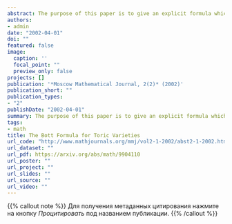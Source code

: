 ```yaml
---
abstract: The purpose of this paper is to give an explicit formula which allows one to compute the dimension of the cohomology groups of the sheaf $\Omega_{\mathbb{P}}^p(D)= \Omega_{\mathbb{P}}^p\otimes {\mathcal{O}_\mathbb{P}}(D)$ of $p$-th differential forms Zariski twisted by an ample invertible sheaf on a complete simplicial toric variety. The formula involves some combinatorial sums of integer points over all faces of the support polytope for ${\mathcal{O}_\mathbb{P}}(D)$. Comparison of two versions of the Bott formula gives some elegant corollaries in the combinatorics of simple polytopes. Also, we obtain a generalization of the reciprocity law. Some applications of the Bott formula are discussed.
authors:
- admin
date: "2002-04-01"
doi: ""
featured: false
image:
  caption: ''
  focal_point: ""
  preview_only: false
projects: []
publication: '*Moscow Mathematical Journal, 2(2)* (2002)'
publication_short: ""
publication_types:
- "2"
publishDate: "2002-04-01"
summary: The purpose of this paper is to give an explicit formula which allows one to compute the dimension of the cohomology groups of the sheaf $\Omega_{\mathbb{P}}^p(D)= \Omega_{\mathbb{P}}^p\otimes {\mathcal{O}_\mathbb{P}}(D)$ of $p$-th differential forms Zariski twisted by an ample invertible sheaf on a complete simplicial toric variety. The formula involves some combinatorial sums of integer points over all faces of the support polytope for ${\mathcal{O}_\mathbb{P}}(D)$. Comparison of two versions of the Bott formula gives some elegant corollaries in the combinatorics of simple polytopes. Also, we obtain a generalization of the reciprocity law. Some applications of the Bott formula are discussed.
tags:
- math
title: The Bott Formula for Toric Varieties
url_code: "http://www.mathjournals.org/mmj/vol2-1-2002/abst2-1-2002.html#materov_abstract"
url_dataset: ""
url_pdf: https://arxiv.org/abs/math/9904110
url_poster: ""
url_project: ""
url_slides: ""
url_source: ""
url_video: ""
---
```


{{% callout note %}}
Для получения метаданных цитирования нажмите на кнопку *Процитировать* под названием публикации.
{{% /callout %}}


